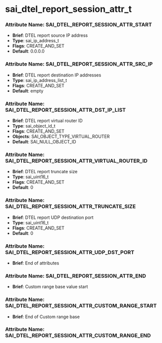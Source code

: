 # **sai_dtel_report_session_attr_t**
### Attribute Name: **SAI_DTEL_REPORT_SESSION_ATTR_START**
- **Brief**: DTEL report source IP address
- **Type**: sai_ip_address_t
- **Flags**: CREATE_AND_SET
- **Default**: 0.0.0.0

### Attribute Name: **SAI_DTEL_REPORT_SESSION_ATTR_SRC_IP**
- **Brief**: DTEL report destination IP addresses
- **Type**: sai_ip_address_list_t
- **Flags**: CREATE_AND_SET
- **Default**: empty

### Attribute Name: **SAI_DTEL_REPORT_SESSION_ATTR_DST_IP_LIST**
- **Brief**: DTEL report virtual router ID
- **Type**: sai_object_id_t
- **Flags**: CREATE_AND_SET
- **Objects**: SAI_OBJECT_TYPE_VIRTUAL_ROUTER
- **Default**: SAI_NULL_OBJECT_ID

### Attribute Name: **SAI_DTEL_REPORT_SESSION_ATTR_VIRTUAL_ROUTER_ID**
- **Brief**: DTEL report truncate size
- **Type**: sai_uint16_t
- **Flags**: CREATE_AND_SET
- **Default**: 0

### Attribute Name: **SAI_DTEL_REPORT_SESSION_ATTR_TRUNCATE_SIZE**
- **Brief**: DTEL report UDP destination port
- **Type**: sai_uint16_t
- **Flags**: CREATE_AND_SET
- **Default**: 0

### Attribute Name: **SAI_DTEL_REPORT_SESSION_ATTR_UDP_DST_PORT**
- **Brief**: End of attributes

### Attribute Name: **SAI_DTEL_REPORT_SESSION_ATTR_END**
- **Brief**: Custom range base value start

### Attribute Name: **SAI_DTEL_REPORT_SESSION_ATTR_CUSTOM_RANGE_START**
- **Brief**: End of Custom range base

### Attribute Name: **SAI_DTEL_REPORT_SESSION_ATTR_CUSTOM_RANGE_END**



